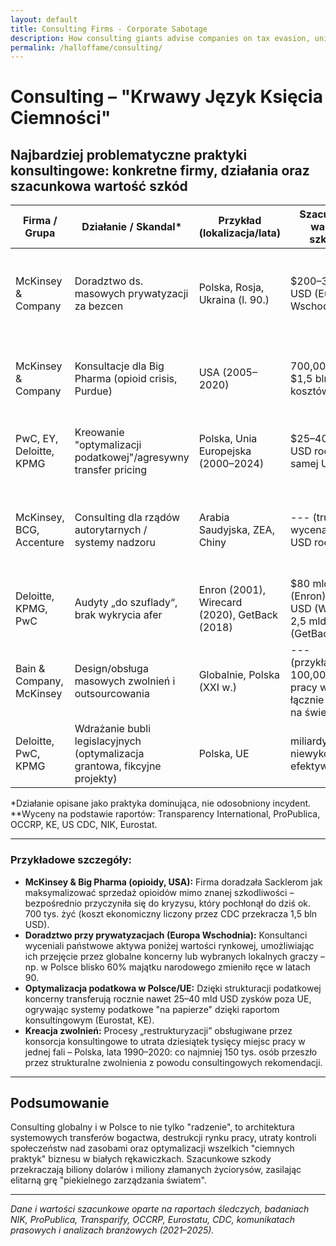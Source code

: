 ```yaml
---
layout: default
title: Consulting Firms - Corporate Sabotage
description: How consulting giants advise companies on tax evasion, union busting, and regulatory capture
permalink: /halloffame/consulting/
---
```


# Consulting – "Krwawy Język Księcia Ciemności"
## Najbardziej problematyczne praktyki konsultingowe: konkretne firmy, działania oraz szacunkowa wartość szkód

| Firma / Grupa           | Działanie / Skandal*                                  | Przykład (lokalizacja/lata)        | Szacunkowa wartość szkód**           | Konsekwencje społeczno-ekonomiczne    |
|-------------------------|-------------------------------------------------------|-------------------------------------|---------------------------------------|---------------------------------------|
| McKinsey & Company      | Doradztwo ds. masowych prywatyzacji za bezcen        | Polska, Rosja, Ukraina (l. 90.)     | $200–300 mld USD (Europa Wschodnia)  | Utrata kluczowych aktywów państw. Miliony ludzi pozbawionych pracy. |
| McKinsey & Company      | Konsultacje dla Big Pharma (opioid crisis, Purdue)   | USA (2005–2020)                     | 700,000 ofiar, $1,5 bln USD kosztów* | Epidiemia opioidowa, masowe uzależnienia, rozpad społeczny. |
| PwC, EY, Deloitte, KPMG | Kreowanie "optymalizacji podatkowej"/agresywny transfer pricing | Polska, Unia Europejska (2000–2024) | $25–40 mld USD rocznie w samej UE     | Utrata dochodów budżetowych, pogłębianie nierówności.       |
| McKinsey, BCG, Accenture| Consulting dla rządów autorytarnych / systemy nadzoru | Arabia Saudyjska, ZEA, Chiny        | --- (trudna wycena: miliardy USD rocznie) | Wzrost inwigilacji, ograniczenie praw człowieka, opresja opozycji. |
| Deloitte, KPMG, PwC     | Audyty „do szuflady“, brak wykrycia afer             | Enron (2001), Wirecard (2020), GetBack (2018) | $80 mld USD (Enron), $2 mld USD (Wirecard), 2,5 mld zł (GetBack) | Utrata środków inwestorów, upadki firm, zniszczenie miejsc pracy. |
| Bain & Company, McKinsey| Design/obsługa masowych zwolnień i outsourcowania    | Globalnie, Polska (XXI w.)          | --- (przykładowo: 100,000 miejsc pracy w Polsce, łącznie miliony na świecie) | Destrukcja rodzin, regionów, osłabienie związków zawodowych. |
| Deloitte, PwC, KPMG     | Wdrażanie bubli legislacyjnych (optymalizacja grantowa, fikcyjne projekty) | Polska, UE                          | miliardy zł/€ niewykorzystane efektywnie | Biurokratyzacja innowacji, marnotrawstwo funduszy publicznych. |

*Działanie opisane jako praktyka dominująca, nie odosobniony incydent.
**Wyceny na podstawie raportów: Transparency International, ProPublica, OCCRP, KE, US CDC, NIK, Eurostat.

---

### Przykładowe szczegóły:

- **McKinsey & Big Pharma (opioidy, USA):** Firma doradzała Sacklerom jak maksymalizować sprzedaż opioidów mimo znanej szkodliwości – bezpośrednio przyczyniła się do kryzysu, który pochłonął do dziś ok. 700 tys. żyć (koszt ekonomiczny liczony przez CDC przekracza 1,5 bln USD).
- **Doradztwo przy prywatyzacjach (Europa Wschodnia):** Konsultanci wyceniali państwowe aktywa poniżej wartości rynkowej, umożliwiając ich przejęcie przez globalne koncerny lub wybranych lokalnych graczy – np. w Polsce blisko 60% majątku narodowego zmieniło ręce w latach 90.
- **Optymalizacja podatkowa w Polsce/UE:** Dzięki strukturacji podatkowej koncerny transferują rocznie nawet 25–40 mld USD zysków poza UE, ogrywając systemy podatkowe "na papierze" dzięki raportom konsultingowym (Eurostat, KE).
- **Kreacja zwolnień:** Procesy „restrukturyzacji” obsługiwane przez konsorcja konsultingowe to utrata dziesiątek tysięcy miejsc pracy w jednej fali – Polska, lata 1990–2020: co najmniej 150 tys. osób przeszło przez strukturalne zwolnienia z powodu consultingowych rekomendacji.

---

## Podsumowanie

Consulting globalny i w Polsce to nie tylko "radzenie", to architektura systemowych transferów bogactwa, destrukcji rynku pracy, utraty kontroli społeczeństw nad zasobami oraz optymalizacji wszelkich "ciemnych praktyk" biznesu w białych rękawiczkach. Szacunkowe szkody przekraczają biliony dolarów i miliony złamanych życiorysów, zasilając elitarną grę "piekielnego zarządzania światem".

---
*Dane i wartości szacunkowe oparte na raportach śledczych, badaniach NIK, ProPublica, Transparify, OCCRP, Eurostatu, CDC, komunikatach prasowych i analizach branżowych (2021–2025).*
